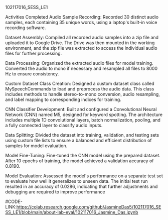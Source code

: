 102117016_SESS_LE1

Activities Completed
Audio Sample Recording: Recorded 30 distinct audio samples, each containing 35 unique words, using a laptop's built-in voice recording software.

Dataset Assembly: Compiled all recorded audio samples into a zip file and uploaded it to Google Drive. The Drive was then mounted in the working environment, and the zip file was extracted to access the individual audio files for further processing.

Data Processing: Organized the extracted audio files for model training. Converted the audio to mono if necessary and resampled all files to 8000 Hz to ensure consistency.

Custom Dataset Class Creation: Designed a custom dataset class called MySpeechCommands to load and preprocess the audio data. This class includes methods to handle stereo-to-mono conversion, audio resampling, and label mapping to corresponding indices for training.

CNN Classifier Development: Built and configured a Convolutional Neural Network (CNN) named M5, designed for keyword spotting. The architecture includes multiple 1D convolutional layers, batch normalization, pooling, and a fully connected layer to classify audio inputs.

Data Splitting: Divided the dataset into training, validation, and testing sets using custom file lists to ensure a balanced and efficient distribution of samples for model evaluation.

Model Fine-Tuning: Fine-tuned the CNN model using the prepared dataset. After 10 epochs of training, the model achieved a validation accuracy of 0.8190.

Model Evaluation: Assessed the model's performance on a separate test set to evaluate how well it generalizes to unseen data. The initial test run resulted in an accuracy of 0.0286, indicating that further adjustments and debugging are required to improve performance

#CODE-LINK:https://colab.research.google.com/github/JasmineDas5/102117016_SESS_LE1/blob/main/about-lab-eval/102117016_Jasmine_Das.ipynb

